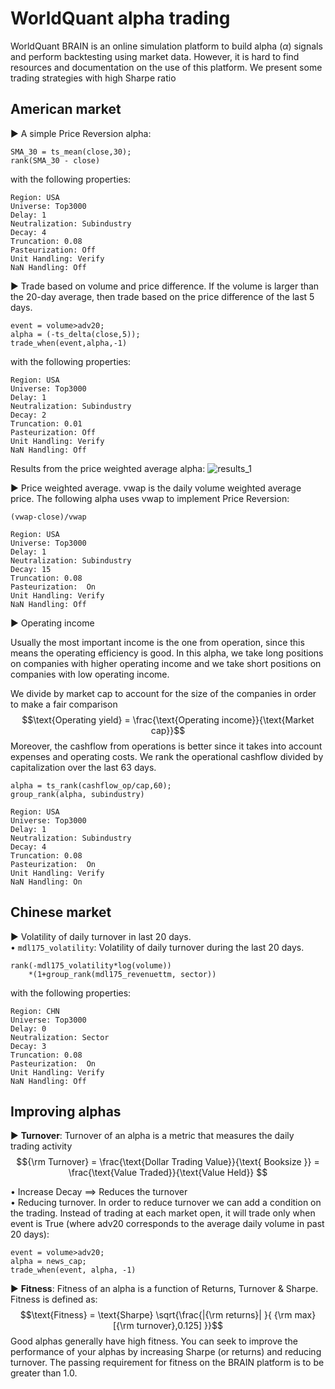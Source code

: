 # WorldQuant alpha trading

WorldQuant BRAIN is an online simulation platform to build alpha ($\alpha$) signals and perform backtesting using market data. However, it is hard to find resources and documentation on the use of this platform.
We present some trading strategies with high Sharpe ratio

## American market

▶ A simple Price Reversion alpha:

```
SMA_30 = ts_mean(close,30);
rank(SMA_30 - close)
```

with the following properties:
```
Region: USA 
Universe: Top3000
Delay: 1
Neutralization: Subindustry
Decay: 4
Truncation: 0.08
Pasteurization: Off
Unit Handling: Verify
NaN Handling: Off
```


▶ Trade based on volume and price difference. If the volume is larger than the 20-day average, then trade based on the price difference of the last 5 days. 

```
event = volume>adv20;
alpha = (-ts_delta(close,5));
trade_when(event,alpha,-1)
```
with the following properties:
```
Region: USA 
Universe: Top3000
Delay: 1
Neutralization: Subindustry
Decay: 2
Truncation: 0.01
Pasteurization: Off
Unit Handling: Verify
NaN Handling: Off
```

Results from the price weighted average alpha:
![results_1](https://github.com/alexisdpc/WorldQuant-alpha-trading/assets/124795834/a733fc99-f811-4c38-b5ab-de0166676607)

▶ Price weighted average. vwap is the daily volume weighted average price. The following alpha uses vwap to implement Price Reversion:
```
(vwap-close)/vwap
```
```
Region: USA 
Universe: Top3000
Delay: 1
Neutralization: Subindustry
Decay: 15
Truncation: 0.08
Pasteurization:  On
Unit Handling: Verify
NaN Handling: Off
```

▶  Operating income 

Usually the most important income is the one from operation, since this means the operating efficiency is good. In this alpha,  we take long positions on companies with higher operating income and we take short positions on companies with low operating income. 

We divide by market cap to account for the size of the companies in order to make a fair comparison
$$\text{Operating yield} = \frac{\text{Operating income}}{\text{Market cap}}$$
Moreover, the cashflow from operations is better since it takes into account expenses and operating costs. We rank the operational cashflow divided by capitalization over the last 63 days.
```
alpha = ts_rank(cashflow_op/cap,60);
group_rank(alpha, subindustry)
```
```
Region: USA 
Universe: Top3000
Delay: 1
Neutralization: Subindustry
Decay: 4
Truncation: 0.08
Pasteurization:  On
Unit Handling: Verify
NaN Handling: On
```

## Chinese market

▶  Volatility of daily turnover in last 20 days.\
• `mdl175_volatility`: Volatility of daily turnover during the last 20 days.

```
rank(-mdl175_volatility*log(volume))
    *(1+group_rank(mdl175_revenuettm, sector))
```
with the following properties:
```
Region: CHN 
Universe: Top3000
Delay: 0
Neutralization: Sector
Decay: 3
Truncation: 0.08
Pasteurization:  On
Unit Handling: Verify
NaN Handling: Off
```

## Improving alphas

▶  **Turnover**: Turnover of an alpha is a metric that measures the daily trading activity
$${\rm Turnover} = \frac{\text{Dollar Trading Value}}{\text{ Booksize }} = \frac{\text{Value Traded}}{\text{Value Held}} $$

• Increase Decay $\implies$ Reduces the turnover\
• Reducing turnover. In order to reduce turnover we can add a condition on the trading.
Instead of trading at each market open, it will trade only when event is True (where adv20
corresponds to the average daily volume in past 20 days):
```
event = volume>adv20;
alpha = news_cap;
trade_when(event, alpha, -1)
```

▶  **Fitness**: Fitness of an alpha is a function of Returns, Turnover \& Sharpe. Fitness is defined as:
$$\text{Fitness} = \text{Sharpe} \sqrt{\frac{|{\rm returns}|  }{ {\rm max}[{\rm turnover},0.125] }}$$
Good alphas generally have high fitness. You can seek to improve the performance of your alphas by increasing Sharpe (or returns) and reducing turnover. The passing requirement for fitness on the BRAIN platform is to be greater than 1.0.






